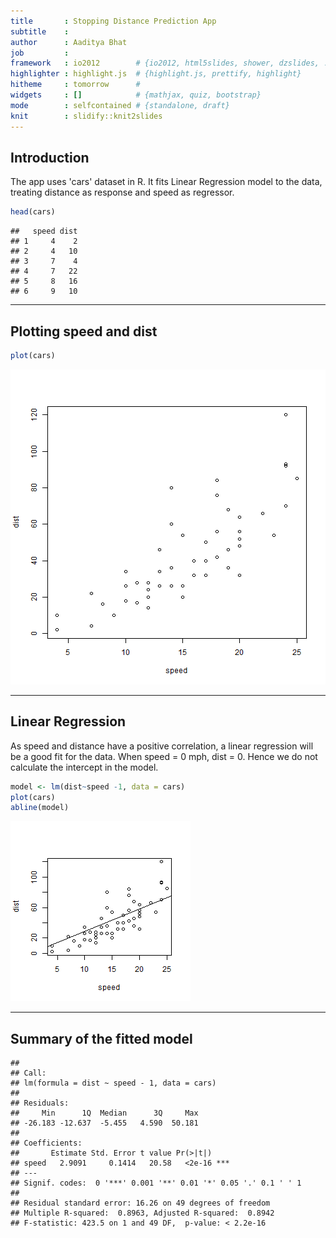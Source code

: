 ```yaml
---
title       : Stopping Distance Prediction App
subtitle    : 
author      : Aaditya Bhat
job         : 
framework   : io2012        # {io2012, html5slides, shower, dzslides, ...}
highlighter : highlight.js  # {highlight.js, prettify, highlight}
hitheme     : tomorrow      # 
widgets     : []            # {mathjax, quiz, bootstrap}
mode        : selfcontained # {standalone, draft}
knit        : slidify::knit2slides
---
```


## Introduction

The app uses 'cars' dataset in R. It fits Linear Regression model to the data, treating distance as response and speed as regressor.






```r
head(cars)
```

```
##   speed dist
## 1     4    2
## 2     4   10
## 3     7    4
## 4     7   22
## 5     8   16
## 6     9   10
```

---

## Plotting speed and dist


```r
plot(cars)
```

![plot of chunk unnamed-chunk-3](assets/fig/unnamed-chunk-3-1.png) 

---

## Linear Regression 

As speed and distance have a positive correlation, a linear regression will be a good fit for the data. When speed = 0 mph, dist = 0. Hence we do not calculate the intercept in the model. 

```r
model <- lm(dist~speed -1, data = cars)
plot(cars)
abline(model)
```

![plot of chunk unnamed-chunk-4](assets/fig/unnamed-chunk-4-1.png) 

---
## Summary of the fitted model


```
## 
## Call:
## lm(formula = dist ~ speed - 1, data = cars)
## 
## Residuals:
##     Min      1Q  Median      3Q     Max 
## -26.183 -12.637  -5.455   4.590  50.181 
## 
## Coefficients:
##       Estimate Std. Error t value Pr(>|t|)    
## speed   2.9091     0.1414   20.58   <2e-16 ***
## ---
## Signif. codes:  0 '***' 0.001 '**' 0.01 '*' 0.05 '.' 0.1 ' ' 1
## 
## Residual standard error: 16.26 on 49 degrees of freedom
## Multiple R-squared:  0.8963,	Adjusted R-squared:  0.8942 
## F-statistic: 423.5 on 1 and 49 DF,  p-value: < 2.2e-16
```

